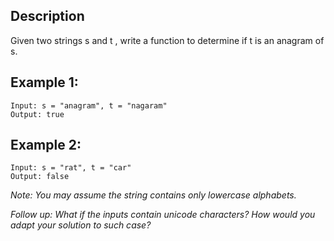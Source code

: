 ## Description

Given two strings s and t , write a function to determine if t is an anagram of s.

## Example 1:

```
Input: s = "anagram", t = "nagaram"
Output: true
```

## Example 2:

```
Input: s = "rat", t = "car"
Output: false
```

*Note: You may assume the string contains only lowercase alphabets.*

*Follow up: What if the inputs contain unicode characters? How would you adapt your solution to such case?*